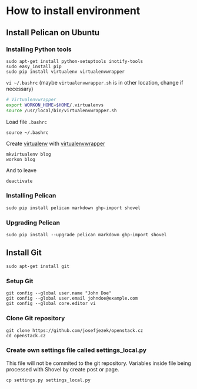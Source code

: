 # How to install environment

## Install Pelican on Ubuntu

### Installing Python tools

```
sudo apt-get install python-setuptools inotify-tools
sudo easy_install pip
sudo pip install virtualenv virtualenvwrapper
```

`vi ~/.bashrc` (maybe `virtualenvwrapper.sh` is in other location, change if necessary)

```sh
# Virtualenvwrapper
export WORKON_HOME=$HOME/.virtualenvs
source /usr/local/bin/virtualenvwrapper.sh
```

Load file `.bashrc`

```
source ~/.bashrc
```

Create [virtualenv](http://www.virtualenv.org/en/latest/) with [virtualenvwrapper](http://www.doughellmann.com/projects/virtualenvwrapper/)

```
mkvirtualenv blog
workon blog
```

And to leave

```
deactivate
```

### Installing Pelican

```
sudo pip install pelican markdown ghp-import shovel
```

### Upgrading Pelican

```
sudo pip install --upgrade pelican markdown ghp-import shovel
```

## Install Git

```
sudo apt-get install git
```

### Setup Git

```
git config --global user.name "John Doe"
git config --global user.email johndoe@example.com
git config --global core.editor vi
```

### Clone Git repository

```
git clone https://github.com/josefjezek/openstack.cz
cd openstack.cz
```

### Create own settings file called settings_local.py

This file will not be commited to the git repository. Variables inside file being processed with Shovel by create post or page.

```
cp settings.py settings_local.py
```